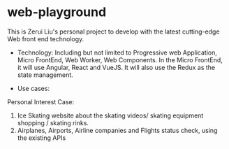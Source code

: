 # web-playground

This is Zerui Liu's personal project to develop with the latest cutting-edge Web front end technology.

* Technology: 
Including but not limited to Progressive web Application, Micro FrontEnd, Web Worker, Web Components. In the Micro FrontEnd, it will use Angular, React and VueJS. It will also use the Redux as the state management.

* Use cases:

Personal Interest Case: 

1) Ice Skating website about the skating videos/ skating equipment shopping / skating rinks.
2) Airplanes, Airports, Airline companies and Flights status check, using the existing APIs


